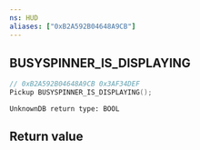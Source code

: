 ```yaml
---
ns: HUD
aliases: ["0xB2A592B04648A9CB"]
---
```

## BUSYSPINNER_IS_DISPLAYING

```c
// 0xB2A592B04648A9CB 0x3AF34DEF
Pickup BUSYSPINNER_IS_DISPLAYING();
```

```
UnknownDB return type: BOOL
```


## Return value
